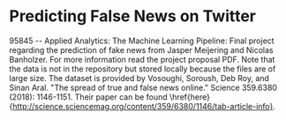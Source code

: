 # Predicting False News on Twitter

95845 -- Applied Analytics: The Machine Learning Pipeline: Final project regarding the prediction of fake news from Jasper Meijering and Nicolas Banholzer. For more information read the project proposal PDF. Note that the data is not in the repository but stored locally because the files are of large size. The dataset is provided by Vosoughi, Soroush, Deb Roy, and Sinan Aral. "The spread of true and false news online." Science 359.6380 (2018): 1146-1151. Their paper can be found \href{here}{http://science.sciencemag.org/content/359/6380/1146/tab-article-info}.
